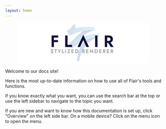 ```yaml
---
layout: home
---
```


<figure class="">
	<img src="/media/misc/flair_backdrop.png" alt="Flair - Stylized Renderer">
</figure>

Welcome to our docs site!

Here is the most up-to-date information on how to use all of Flair's tools and functions.

If you know exactly what you want, you can use the search bar at the top or use the left sidebar to navigate to the topic you want.

If you are new and want to know how this documentation is set up, click "Overview" on the left side bar.
On a mobile device? Click on the menu icon to open the menu.

